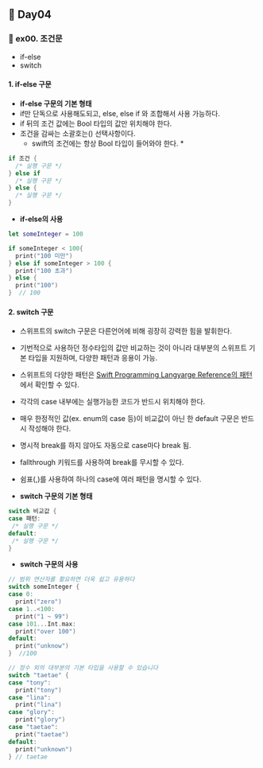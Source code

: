 ## :runner: Day04

### :page_with_curl: ex00. 조건문
- if-else
- switch

#### 1. if-else 구문
 - **if-else 구문의 기본 형태**
 - if만 단독으로 사용해도되고, else, else if 와 조합해서 사용 가능하다.
 - if 뒤의 조건 값에는 Bool 타입의 값만 위치해야 한다.
 - 조건을 감싸는 소괄호는() 선택사항이다.
   * swift의 조건에는 항상 Bool 타입이 들어와야 한다. *
```swift
if 조건 {
  /* 실행 구문 */
} else if
  /* 실행 구문 */
} else {
  /* 실행 구문 */
}
```
- **if-else의 사용**

```swift
let someInteger = 100

if someInteger < 100{
  print("100 미만")
} else if someInteger > 100 {
  print("100 초과")
} else { 
  print("100")
}  // 100
```

#### 2. switch 구문
 - 스위프트의 switch 구문은 다른언어에 비해 굉장히 강력한 힘을 발휘한다.
 - 기번적으로 사용하던 정수타입의 값만 비교하는 것이 아니라 대부분의 스위프트 기본 타입을 지원하며, 다양한 패턴과 응용이 가능.
 - 스위프트의 다양한 패턴은 [Swift Programming Langyarge Reference의 패턴](https://docs.swift.org/swift-book/index.html)에서 확인할 수 있다.
 - 각각의 case 내부에는 실행가능한 코드가 반드시 위치해야 한다.
 - 매우 한정적인 값(ex. enum의 case 등)이 비교값이 아닌 한 default 구문은 반드시 작성해야 한다.
 - 명시적 break를 하지 않아도 자동으로 case마다 break 됨.
 - fallthrough 키워드를 사용하여 break를 무시할 수 있다.
 - 쉼표(,)를 사용하여 하나의 case에 여러 패턴을 명시할 수 있다.  
 
 -  **switch 구문의 기본 형태**
 ```swift 
 switch 비교값 { 
 case 패턴:
  /* 실행 구문 */
 default:
  /* 실행 구문 */
 }
 ```
 
 - **switch 구문의 사용**
 
```swift
// 범위 연산자를 활요하면 더욱 쉽고 유용하다
switch someInteger {
case 0:
  print("zero")
case 1..<100:
  print("1 ~ 99")
case 101...Int.max:
  print("over 100")
default:
  print("unknow")
}  //100

// 정수 외의 대부분의 기본 타입을 사용할 수 있습니다
switch "taetae" { 
case "tony":
  print("tony")
case "lina":
  print("lina")
case "glory":
  print("glory")
case "taetae":
  print("taetae")
default:
  print("unknown")
} // taetae
```
